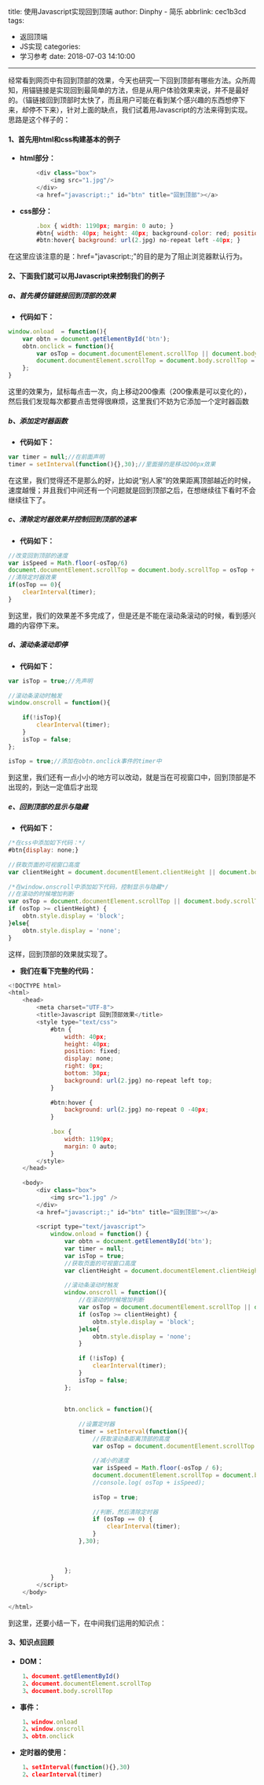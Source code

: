 title: 使用Javascript实现回到顶端
author: Dinphy - 简乐
abbrlink: cec1b3cd
tags:
  - 返回顶端
  - JS实现
categories:
  - 学习参考
date: 2018-07-03 14:10:00
---
经常看到网页中有回到顶部的效果，今天也研究一下回到顶部有哪些方法。众所周知，用锚链接是实现回到最简单的方法，但是从用户体验效果来说，并不是最好的。（锚链接回到顶部时太快了，而且用户可能在看到某个感兴趣的东西想停下来，却停不下来），针对上面的缺点，我们试着用Javascript的方法来得到实现。思路是这个样子的：

#### 1、首先用html和css构建基本的例子

- **html部分：**

```js
        <div class="box">
            <img src="1.jpg"/>
        </div>
        <a href="javascript:;" id="btn" title="回到顶部"></a>
```

- **css部分：**

```js
        .box { width: 1190px; margin: 0 auto; }
        #btn{ width: 40px; height: 40px; background-color: red; position: fixed; right: 0px; bottom: 60px; background: url(2.jpg) no-repeat left top; }
        #btn:hover{ background: url(2.jpg) no-repeat left -40px; }
```

在这里应该注意的是：href="javascript:;"的目的是为了阻止浏览器默认行为。

#### 2、下面我们就可以用Javascript来控制我们的例子

##### a、首先模仿锚链接回到顶部的效果

- **代码如下：**

```js
window.onload  = function(){
    var obtn = document.getElementById('btn');
    obtn.onclick = function(){             
        var osTop = document.documentElement.scrollTop || document.body.scrollTop;
        document.documentElement.scrollTop = document.body.scrollTop = -200;                       
    };
}
```

这里的效果为，鼠标每点击一次，向上移动200像素（200像素是可以变化的），然后我们发现每次都要点击觉得很麻烦，这里我们不妨为它添加一个定时器函数

##### b、添加定时器函数

- **代码如下：**

```js
var timer = null;//在前面声明
timer = setInterval(function(){},30);//里面接的是移动200px效果
```

在这里，我们觉得还不是那么的好，比如说“别人家”的效果距离顶部越近的时候，速度越慢；并且我们中间还有一个问题就是回到顶部之后，在想继续往下看时不会继续往下了。

##### c、清除定时器效果并控制回到顶部的速率

- **代码如下：**

```js
//改变回到顶部的速度
var isSpeed = Math.floor(-osTop/6)
document.documentElement.scrollTop = document.body.scrollTop = osTop + isSpeed;
//清除定时器效果
if(osTop == 0){
    clearInterval(timer);
}
```

到这里，我们的效果差不多完成了，但是还是不能在滚动条滚动的时候，看到感兴趣的内容停下来。

##### d、滚动条滚动即停

- **代码如下：**

```js
var isTop = true;//先声明
 
//滚动条滚动时触发             
window.onscroll = function(){
                     
    if(!isTop){
        clearInterval(timer);
    }
    isTop = false;
};
 
isTop = true;//添加在obtn.onclick事件的timer中
```

到这里，我们还有一点小小的地方可以改动，就是当在可视窗口中，回到顶部是不出现的，到达一定值后才出现

##### e、回到顶部的显示与隐藏

- **代码如下：**

```js
/*在css中添加如下代码：*/
#btn{display: none;}
 
//获取页面的可视窗口高度
var clientHeight = document.documentElement.clientHeight || document.body.clientHeight;
 
/*在window.onscroll中添加如下代码，控制显示与隐藏*/
//在滚动的时候增加判断
var osTop = document.documentElement.scrollTop || document.body.scrollTop;//特别注意这句，忘了的话很容易出错
if (osTop >= clientHeight) {
    obtn.style.display = 'block';
}else{
    obtn.style.display = 'none';
}
```

这样，回到顶部的效果就实现了。

- **我们在看下完整的代码：**

```js
<!DOCTYPE html>
<html>
    <head>
        <meta charset="UTF-8">
        <title>Javascript 回到顶部效果</title>
        <style type="text/css">
            #btn {
                width: 40px;
                height: 40px;
                position: fixed;
                display: none;
                right: 0px;
                bottom: 30px;
                background: url(2.jpg) no-repeat left top;
            }
             
            #btn:hover {
                background: url(2.jpg) no-repeat 0 -40px;
            }
             
            .box {
                width: 1190px;
                margin: 0 auto;
            }
        </style>
    </head>
 
    <body>
        <div class="box">
            <img src="1.jpg" />
        </div>
        <a href="javascript:;" id="btn" title="回到顶部"></a>
                 
        <script type="text/javascript">
            window.onload = function() {
                var obtn = document.getElementById('btn');
                var timer = null;
                var isTop = true;
                //获取页面的可视窗口高度
                var clientHeight = document.documentElement.clientHeight || document.body.clientHeight;
 
                //滚动条滚动时触发
                window.onscroll = function(){
                    //在滚动的时候增加判断
                    var osTop = document.documentElement.scrollTop || document.body.scrollTop;//特别注意这句，忘了的话很容易出错
                    if (osTop >= clientHeight) {
                        obtn.style.display = 'block';
                    }else{
                        obtn.style.display = 'none';
                    }
 
                    if (!isTop) {
                        clearInterval(timer);
                    }
                    isTop = false;
                };
 
 
                btn.onclick = function(){
 
                    //设置定时器
                    timer = setInterval(function(){
                        //获取滚动条距离顶部的高度
                        var osTop = document.documentElement.scrollTop || document.body.scrollTop;  //同时兼容了ie和Chrome浏览器
                         
                        //减小的速度
                        var isSpeed = Math.floor(-osTop / 6);
                        document.documentElement.scrollTop = document.body.scrollTop = osTop + isSpeed;
                        //console.log( osTop + isSpeed);
 
                        isTop = true;
 
                        //判断，然后清除定时器
                        if (osTop == 0) {
                            clearInterval(timer);
                        }
                    },30);
                     
                     
                     
                };
            }
        </script>
    </body>
 
</html>
```

到这里，还要小结一下，在中间我们运用的知识点：

#### 3、知识点回顾

- **DOM：**

```js
    1、document.getElementById()
    2、document.documentElement.scrollTop
    3、document.body.scrollTop

```

- **事件：**

```js
    1、window.onload
    2、window.onscroll
    3、obtn.onclick
```

- **定时器的使用：**

```js
    1、setInterval(function(){},30)
    2、clearInterval(timer)
```